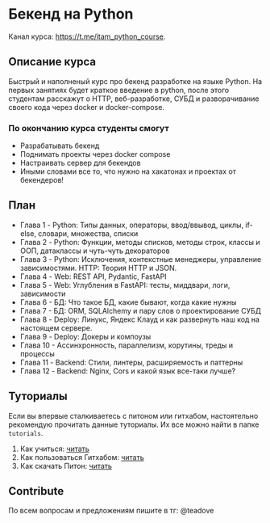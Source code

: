 # Бекенд на Python
Канал курса: https://t.me/itam_python_course.

## Описание курса
Быстрый и наполненый курс про бекенд разработке на языке Python. На первых занятиях будет краткое введение в python, после этого студентам расскажут о HTTP, веб-разработке, СУБД и разворачивание своего кода через docker и docker-compose. 

### По окончанию курса студенты смогут
- Разрабатывать бекенд
- Поднимать проекты через docker compose
- Настраивать сервер для бекендов
- Иными словами все то, что нужно на хакатонах и проектах от бекендеров!

## План
- Глава 1 - Python: Типы данных, операторы, ввод/ввывод, циклы, if-else, словари, множества, списки
- Глава 2 - Python: Функции, методы списков, методы строк, классы и ООП, датаклассы и чуть-чуть декораторов
- Глава 3 - Python: Исключения, контекстные менеджеры, управление зависимостями. HTTP: Теория HTTP и JSON.
- Глава 4 - Web: REST API, Pydantic, FastAPI
- Глава 5 - Web: Углубления в FastAPI: тесты, миддвари, логи, зависимости
- Глава 6 - БД: Что такое БД, какие бывают, когда какие нужны
- Глава 7 - БД: ORM, SQLAlchemy и пару слов о проектирование СУБД
- Глава 8 - Deploy: Линукс, Яндекс Клауд и как развернуть наш код на настоящем сервере.
- Глава 9 - Deploy: Докеры и компоузы
- Глава 10 - Ассинхронность, параллелизм, корутины, треды и процессы
- Глава 11 - Backend: Стили, линтеры, расширяемость и паттерны
- Глава 12 - Backend: Nginx, Cors и какой язык все-таки лучше?

## Туториалы
Если вы впервые сталкиваетесь с питоном или гитхабом, настоятельно рекомендую прочитать данные туториалы. Их все можно найти в папке `tutorials`.
1. Как учиться: [читать](https://github.com/itatmisis/python-course/blob/master/tutorials/1_course.md)
2. Как пользоваться Гитхабом: [читать](https://github.com/itatmisis/python-course/blob/master/tutorials/2_github.md)
3. Как скачать Питон: [читать](https://github.com/itatmisis/python-course/blob/master/tutorials/3_download_python.md)

## Contribute
По всем вопросам и предложениям пишите в тг: @teadove
